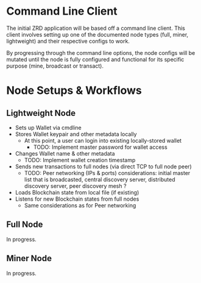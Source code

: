 # Command Line Client
The initial ZRD application will be based off a command line client.
This client involves setting up one of the documented node types (full, miner, lightweight) and their respective configs to work.

By progressing through the command line options, the node configs will be mutated until the node is fully configured and functional for its specific purpose (mine, broadcast or transact). 

# Node Setups & Workflows
## Lightweight Node
- Sets up Wallet via cmdline
- Stores Wallet keypair and other metadata locally
  - At this point, a user can login into existing locally-stored wallet
    - TODO: Implement master password for wallet access 
- Changes Wallet name & other metadata
  - TODO: Implement wallet creation timestamp
- Sends new transactions to full nodes (via direct TCP to full node peer)
  - TODO: Peer networking (IPs & ports) considerations: initial master list that is broadcasted, central discovery server, distributed discovery server, peer discovery mesh ?
- Loads Blockchain state from local file (if existing)
- Listens for new Blockchain states from full nodes 
  - Same considerations as for Peer networking

## Full Node
In progress.

## Miner Node
In progress.
